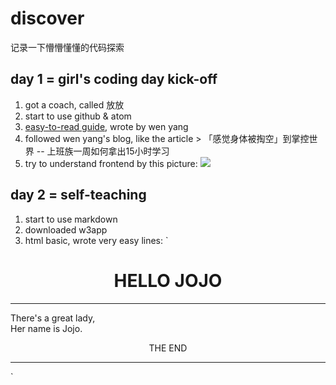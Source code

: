 # discover
记录一下懵懵懂懂的代码探索
## day 1 = girl's coding day kick-off
1. got a coach, called 放放
2. start to use github & atom
3. [easy-to-read guide](https://tutorial.girlscodingday.org/Kickoff/4-Web-Basics.html), wrote by wen yang
4. followed wen yang's blog, like the article > 「感觉身体被掏空」到掌控世界 -- 上班族一周如何拿出15小时学习
5. try to understand frontend by this picture: ![](http://ocuwjo7n4.bkt.clouddn.com/blog/2017-05-24-html_with_css_vs_html_css_bootstrap_js.jpg)

## day 2 = self-teaching
1. start to use markdown
2. downloaded w3app
3. html basic, wrote very easy lines: `

<html>

<body>

<h1 align="center">HELLO JOJO</h1>
<hr />
<p>There's a great lady,<br />Her name is Jojo.<br />
<P align="center">THE END</p>
<hr />

</body>
</html>`
